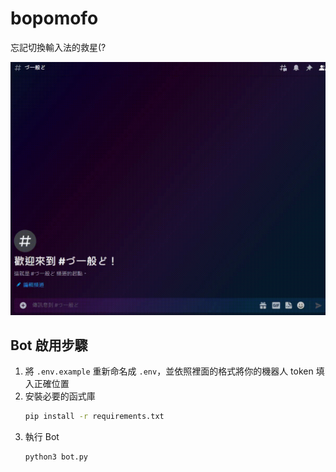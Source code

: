 # bopomofo

忘記切換輸入法的救星(?

![gif](https://raw.githubusercontent.com/HansHans135/bopomofo/main/demo.gif)

## Bot 啟用步驟

1. 將 `.env.example` 重新命名成 `.env`，並依照裡面的格式將你的機器人 token 填入正確位置
2. 安裝必要的函式庫
   ```sh
   pip install -r requirements.txt
   ```
3. 執行 Bot
   ```py
   python3 bot.py
   ```
